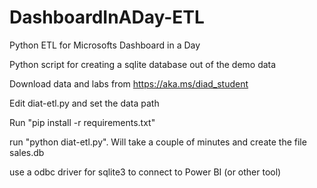 # DashboardInADay-ETL
Python ETL for Microsofts Dashboard in a Day 

Python script for creating a sqlite database out of the demo data 

Download data and labs from https://aka.ms/diad_student

Edit diat-etl.py and set the data path

Run "pip install -r requirements.txt"

run "python diat-etl.py". Will take a couple of minutes and create the file sales.db

use a odbc driver for sqlite3 to connect to Power BI (or other tool)